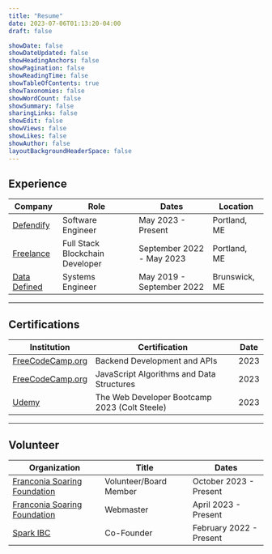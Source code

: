 ```yaml
---
title: "Resume"
date: 2023-07-06T01:13:20-04:00
draft: false

showDate: false
showDateUpdated: false
showHeadingAnchors: false
showPagination: false
showReadingTime: false
showTableOfContents: true
showTaxonomies: false
showWordCount: false
showSummary: false
sharingLinks: false
showEdit: false
showViews: false
showLikes: false
showAuthor: false
layoutBackgroundHeaderSpace: false
---
```


## Experience

<table class="w-full">
    <thead>
        <tr>
            <th>Company</th>
            <th>Role</th>
            <th>Dates</th>
            <th>Location</th>
        </tr>
    </thead>
    <tbody>
        <tr>
            <td>
                <a href="https://defendify.com/" target="_blank">Defendify</a>
            </td>
            <td>Software Engineer</td>
            <td>May 2023 - Present</td>
            <td>Portland, ME</td>
        </tr>
        <tr>
            <td>
                <a href="/" target="_blank">Freelance</a>
            </td>
            <td>Full Stack Blockchain Developer</td>
            <td>September 2022 - May 2023</td>
            <td>Portland, ME</td>
        </tr>
        <tr>
            <td>
                <a href="https://datadefined.com/" target="_blank">Data Defined</a>
            </td>
            <td>Systems Engineer</td>
            <td>May 2019 - September 2022</td>
            <td>Brunswick, ME</td>
        </tr>
    </tbody>
</table>

---

## Certifications

<table>
    <thead>
        <tr>
            <th>Institution</th>
            <th>Certification</th>
            <th>Date</th>
        </tr>
    </thead>
    <tbody>
        <tr>
            <td>
                <a href="https://www.freecodecamp.org/certification/snowboardit/back-end-development-and-apis" target="_blank">FreeCodeCamp.org</a>
            </td>
            <td>Backend Development and APIs</td>
            <td>2023</td>
        </tr>
        <tr>
            <td>
                <a href="https://freecodecamp.org/certification/snowboardit/javascript-algorithms-and-data-structures" target="_blank">FreeCodeCamp.org</a>
            </td>
            <td>JavaScript Algorithms and Data Structures</td>
            <td>2023</td>
        </tr>
        <tr>
            <td>
                <a href="https://udemy-certificate.s3.amazonaws.com/pdf/UC-52cdd931-d49d-4bf9-a52f-285984a1ffbd.pdf" target="_blank">Udemy</a>
            </td>
            <td>The Web Developer Bootcamp 2023 (Colt Steele)</td>
            <td>2023</td>
        </tr>
    </tbody>
</table>

---

## Volunteer

<table>
    <thead>
        <tr>
            <th>Organization</th>
            <th>Title</th>
            <th>Dates</th>
        </tr>
    </thead>
    <tbody>
        <tr>
            <td>
                <a href="https://soarfranconia.org/" target="_blank">Franconia Soaring Foundation</a>
            </td>
            <td>Volunteer/Board Member</td>
            <td>October 2023 - Present</td>
        </tr>
        <tr>
            <td>
                <a href="https://soarfranconia.org/" target="_blank">Franconia Soaring Foundation</a>
            </td>
            <td>Webmaster</td>
            <td>April 2023 - Present</td>
        </tr>
        <tr>
            <td>
                <a href="#volunteer" target="_blank">Spark IBC</a>
            </td>
            <td>Co-Founder</td>
            <td>February 2022 - Present</td>
        </tr>
    </tbody>
</table>

<br/>
